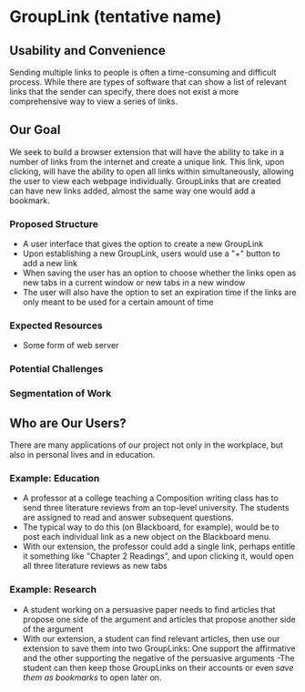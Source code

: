 # GroupLink (tentative name)

## Usability and Convenience
  
  Sending multiple links to people is often a time-consuming and difficult process. While there are types of software that can show a list of relevant links that the sender can specify, there does not exist a more comprehensive way to view a series of links.

## Our Goal

  We seek to build a browser extension that will have the ability to take in a number of links from the internet and create a unique link. This link, upon clicking, will have the ability to open all links within simultaneously, allowing the user to view each webpage individually. GroupLinks that are created can have new links added, almost the same way one would add a bookmark.
  
 ### Proposed Structure
 - A user interface that gives the option to create a new GroupLink
 - Upon establishing a new GroupLink, users would use a "+" button to add a new link
 - When saving the user has an option to choose whether the links open as new tabs in a current window or new tabs in a new window
 - The user will also have the option to set an expiration time if the links are only meant to be used for a certain amount of time
 
 ### Expected Resources
  - Some form of web server
 ### Potential Challenges
 
 ### Segmentation of Work

## Who are Our Users?

  There are many applications of our project not only in the workplace, but also in personal lives and in education.
  
  ### Example: Education
  - A professor at a college teaching a Composition writing class has to send three literature reviews from an top-level university. The students are assigned to read and answer subsequent questions.
  - The typical way to do this (on Blackboard, for example), would be to post each individual link as a new object on the Blackboard menu.
  - With our extension, the professor could add a single link, perhaps entitle it something like "Chapter 2 Readings", and upon clicking it, would open all three literature reviews as new tabs
  
  ### Example: Research
  - A student working on a persuasive paper needs to find articles that propose one side of the argument and articles that propose another side of the argument
  - With our extension, a student can find relevant articles, then use our extension to save them into two GroupLinks: One support the affirmative and the other supporting the negative of the persuasive arguments
  -The student can then keep those GroupLinks on their accounts or even *save them as bookmarks* to open later on.
  
    
